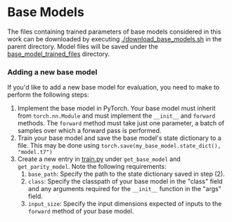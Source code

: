 # Base Models
The files containing trained parameters of base models considered in this
work can be downloaded by executing [./download_base_models.sh](../download_base_models.sh) 
in the parent directory. Model files will be saved under the
[base_model_trained_files](../base_model_trained_files) directory.

### Adding a new base model
If you'd like to add a new base model for evaluation, you need to make to
perform the following steps:
1. Implement the base model in PyTorch. Your base model must inherit from
   `torch.nn.Module` and must implement the `__init__` and `forward` methods.
   The `forward` method must take just one parameter, a batch of samples over
   which a forward pass is performed.
2. Train your base model and save the base model's state dictionary to a file.
   This may be done using `torch.save(my_base_model.state_dict(), "model.t7")`
3. Create a new entry in [train.py](../train.py) under `get_base_model` and `get_parity_model`. Note the following requirements: 
   1. `base_path`: Specify the path to the state dictionary saved in step (2).
   2. `class`: Specify the classpath of your base model in the "class" field
   and any arguments required for the `__init__` function in the "args" field.
   3. `input_size`: Specify the input dimensions expected of inputs to
   the `forward` method of your base model.
